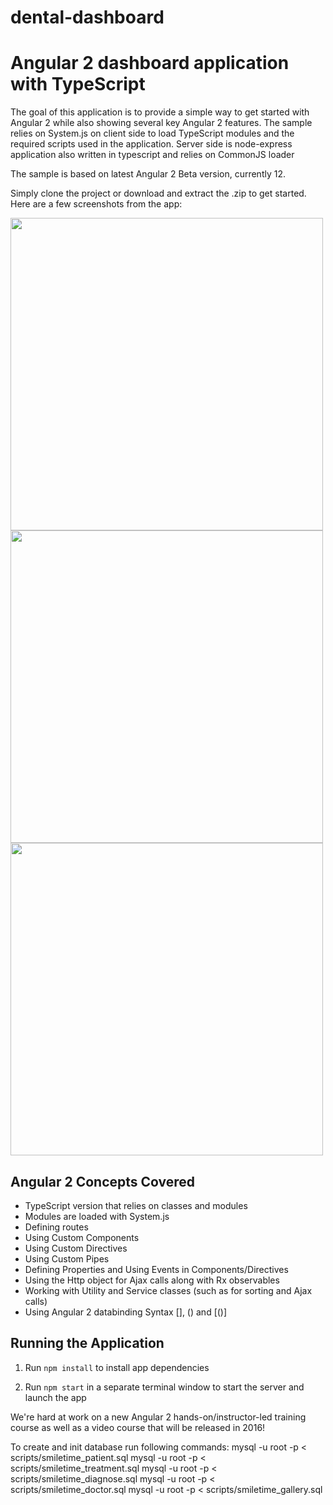 # dental-dashboard
# Angular 2 dashboard application with TypeScript

The goal of this application is to provide
a simple way to get started with Angular 2 while also showing several key Angular 2 features. The sample
relies on System.js on client side  to load TypeScript modules and the required scripts used in the application.
Server side is node-express application also written in typescript and relies on CommonJS loader

The sample is based on latest  Angular 2 Beta version, currently 12.

Simply clone the project or download and extract the .zip to get started. Here are a few
screenshots from the app:

<img width="500" src="src/images/screenshots/cards.png" border="0" />

<br />

<img width="500" src="src/images/screenshots/grid.png" border="0" />

<br />

<img width="500" src="src/images/screenshots/orders.png" border="0" />

## Angular 2 Concepts Covered

* TypeScript version that relies on classes and modules
* Modules are loaded with System.js
* Defining routes 
* Using Custom Components
* Using Custom Directives
* Using Custom Pipes
* Defining Properties and Using Events in Components/Directives
* Using the Http object for Ajax calls along with Rx observables
* Working with Utility and Service classes (such as for sorting and Ajax calls)
* Using Angular 2 databinding Syntax [], () and [()]

## Running the Application

1. Run `npm install` to install app dependencies

1. Run `npm start` in a separate terminal window to start the server and launch the app

We're hard at work on a new Angular 2 hands-on/instructor-led training course 
as well as a video course that will be released in 2016!

To create and init database run following commands:
mysql -u root -p < scripts/smiletime_patient.sql
mysql -u root -p < scripts/smiletime_treatment.sql
mysql -u root -p < scripts/smiletime_diagnose.sql
mysql -u root -p < scripts/smiletime_doctor.sql
mysql -u root -p < scripts/smiletime_gallery.sql